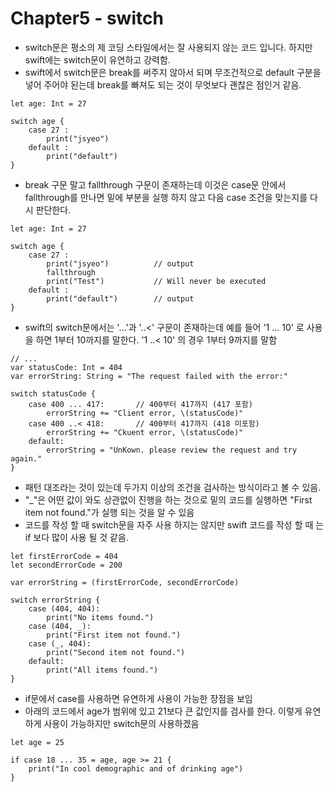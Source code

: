 # Chapter5 - switch

 - switch문은 평소의 제 코딩 스타일에서는 잘 사용되지 않는 코드 입니다. 하지만 swift에는 switch문이 유연하고 강력함.
 - swift에서 switch문은 break를 써주지 않아서 되며 무조건적으로 default 구분을 넣어 주어야 된는데 break를 빠져도 되는 것이 무엇보다 괜찮은 점인거 같음.
```
let age: Int = 27

switch age {
    case 27 :
        print("jsyeo")
    default :
        print("default")
}
```

- break 구문 말고 fallthrough 구문이 존재하는데 이것은 case문 안에서 fallthrough를 만나면 밑에 부분을 실행 하지 않고 다음 case 조건을 맞는지를 다시 판단한다.

```
let age: Int = 27

switch age {
    case 27 :
        print("jsyeo")          // output
        fallthrough
        print("Test")           // Will never be executed
    default :
        print("default")        // output
}
```

- swift의 switch문에서는 '...'과 '..<' 구문이 존재하는데 예를 들어  '1 ... 10' 로 사용을 하면 1부터 10까지를 말한다. '1 ..< 10' 의 경우 1부터 9까지를 말함

```
// ...
var statusCode: Int = 404
var errorString: String = "The request failed with the error:"

switch statusCode {
    case 400 ... 417:       // 400부터 417까지 (417 포함)
        errorString += "Client error, \(statusCode)"
    case 400 ..< 418:       // 400부터 417까지 (418 미포함)
        errorString += "Ckuent error, \(statusCode)"
    default:
        errorString = "UnKown. please review the request and try again."
}
```

- 패턴 대조라는 것이 있는데 두가지 이상의 조건을 검사하는 방식이라고 볼 수 있음.
- "_"은 어떤 값이 와도 상관없이 진행을 하는 것으로 밑의 코드를 실행하면 "First item not found."가 실행 되는 것을 알 수 있음
- 코드를 작성 할 때 switch문을 자주 사용 하지는 않지만 swift 코드를 작성 할 때 는 if 보다 많이 사용 될 것 같음.

```
let firstErrorCode = 404
let secondErrorCode = 200

var errorString = (firstErrorCode, secondErrorCode)

switch errorString {
    case (404, 404):
        print("No items found.")
    case (404, _):
        print("First item not found.")
    case (_, 404):
        print("Second item not found.")
    default:
        print("All items found.")
}
```

- if문에서 case를 사용하면  유연하게 사용이 가능한 장점을 보임
- 아래의 코드에서 age가 범위에 있고 21보다 큰 값인지를 검사를 한다. 이렇게 유연하게 사용이 가능하지만 switch문의 사용하겠음

```
let age = 25

if case 18 ... 35 = age, age >= 21 {
    print("In cool demographic and of drinking age")
}
```

